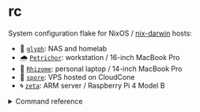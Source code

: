 # rc

System configuration flake for NixOS / [nix-darwin][nix-darwin-repo] hosts:

- 🗿 [`glyph`](./hosts/glyph/default.nix): NAS and homelab 
- 🌧️ [`Petrichor`](./hosts/Petrichor/default.nix): workstation / 16-inch MacBook Pro
- 🌿 [`Rhizome`](./hosts/Rhizome/default.nix): personal laptop / 14-inch MacBook Pro
- 🍄 [`spore`](./hosts/spore/default.nix): VPS hosted on CloudCone
- 🌀 [`zeta`](./hosts/zeta/default.nix): ARM server / Raspberry Pi 4 Model B

<details>

<summary>Command reference</summary>

`nh` is used for both Linux and macOS:

```shell
nh os switch github:stackptr/rc        # Linux
nh darwin switch github:stackptr/rc    # macOS
```

🗿 `glyph` can build to 🍄 `spore` to work around memory requirements:
```shell
nixos-rebuild switch --flake .#spore --target-host root@spore --build-host localhost
```

</details>

[nix-darwin-repo]: https://github.com/LnL7/nix-darwin
